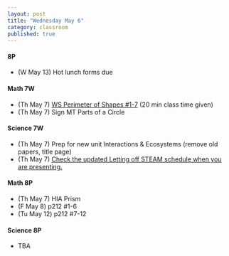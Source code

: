 ```yaml
---
layout: post
title: "Wednesday May 6"
category: classroom
published: true
---
```

#### 8P
* (W May 13) Hot lunch forms due

#### Math 7W
* (Th May 7) <a href="https://www.dropbox.com/s/vdq7gdyripzcrtl/Perimeter%20of%20Shapes%20Worksheet.pdf?dl=0">WS Perimeter of Shapes #1-7</a> (20 min class time given)
* (Th May 7) Sign MT Parts of a Circle

#### Science 7W
* (Th May 7) Prep for new unit Interactions & Ecosystems (remove old papers, title page)
* (Th May 7) <a href="https://docs.google.com/spreadsheets/d/1y_b_imhDCj5xEqRoVe2hgBfz0_gmdVjF0P1YJiA2gMk/edit#gid=0">Check the updated Letting off STEAM schedule when you are presenting.</a>

#### Math 8P
* (Th May 7) HIA Prism
* (F May 8) p212 #1-6
* (Tu May 12) p212 #7-12

#### Science 8P
* TBA

